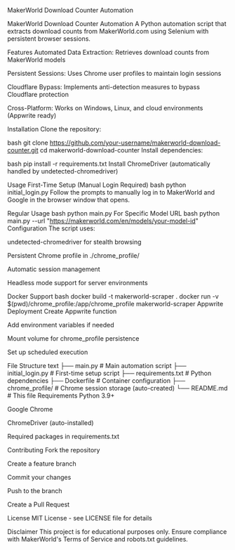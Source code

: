 MakerWorld Download Counter Automation


MakerWorld Download Counter Automation
A Python automation script that extracts download counts from MakerWorld.com using Selenium with persistent browser sessions.

Features
Automated Data Extraction: Retrieves download counts from MakerWorld models

Persistent Sessions: Uses Chrome user profiles to maintain login sessions

Cloudflare Bypass: Implements anti-detection measures to bypass Cloudflare protection

Cross-Platform: Works on Windows, Linux, and cloud environments (Appwrite ready)

Installation
Clone the repository:

bash
git clone https://github.com/your-username/makerworld-download-counter.git
cd makerworld-download-counter
Install dependencies:

bash
pip install -r requirements.txt
Install ChromeDriver (automatically handled by undetected-chromedriver)

Usage
First-Time Setup (Manual Login Required)
bash
python initial_login.py
Follow the prompts to manually log in to MakerWorld and Google in the browser window that opens.

Regular Usage
bash
python main.py
For Specific Model URL
bash
python main.py --url "https://makerworld.com/en/models/your-model-id"
Configuration
The script uses:

undetected-chromedriver for stealth browsing

Persistent Chrome profile in ./chrome_profile/

Automatic session management

Headless mode support for server environments

Docker Support
bash
docker build -t makerworld-scraper .
docker run -v $(pwd)/chrome_profile:/app/chrome_profile makerworld-scraper
Appwrite Deployment
Create Appwrite function

Add environment variables if needed

Mount volume for chrome_profile persistence

Set up scheduled execution

File Structure
text
├── main.py                 # Main automation script
├── initial_login.py        # First-time setup script
├── requirements.txt        # Python dependencies
├── Dockerfile             # Container configuration
├── chrome_profile/        # Chrome session storage (auto-created)
└── README.md              # This file
Requirements
Python 3.9+

Google Chrome

ChromeDriver (auto-installed)

Required packages in requirements.txt

Contributing
Fork the repository

Create a feature branch

Commit your changes

Push to the branch

Create a Pull Request

License
MIT License - see LICENSE file for details

Disclaimer
This project is for educational purposes only. Ensure compliance with MakerWorld's Terms of Service and robots.txt guidelines.
